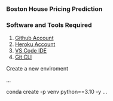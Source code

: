 ### Boston House Pricing Prediction

### Software and Tools Required

1. [Github Account](https://github.com)
2. [Heroku Account](https://heroku.com)
3. [VS Code IDE](https://code.visualstudio.com)
4. [Git CLI](https://git.com)

Create a new enviroment

...

conda create -p venv python==3.10 -y
...
